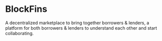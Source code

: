 # BlockFins

A decentralized marketplace to bring together borrowers & lenders, a platform for both borrowers & lenders to understand each other and start collaborating.
